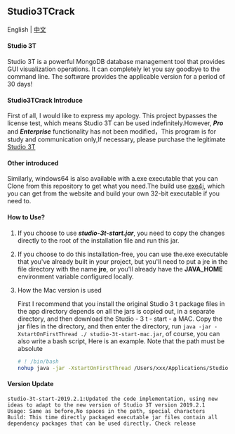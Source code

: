 ## Studio3TCrack

English | [中文](https://github.com/linG5821/Studio3TCrack/blob/master/README.zh-CN.md)

#### Studio 3T

  Studio 3T is a powerful MongoDB database management tool that provides GUI visualization operations. It can completely let you say goodbye to the command line. The software provides the applicable version for a period of 30 days!

#### Studio3TCrack Introduce

  First of all, I would like to express my apology. This project bypasses the license test, which means Studio 3T can be used indefinitely.However, ***Pro*** and ***Enterprise*** functionality has not been modified，This program is for study and communication only,If necessary, please purchase the legitimate [Studio 3T](https://studio3t.com)

#### Other introduced

 Similarly, windows64 is also available with a.exe executable that you can Clone from this repository to get what you need.The build use [exe4j](https://www.ej-technologies.com/), which you can get from the website and build your own 32-bit executable if you need to.

#### How to Use?

1. If you choose to use ***studio-3t-start.jar***, you need to copy the changes directly to the root of the installation file and run this jar.

2. If you choose to do this installation-free, you can use the.exe executable that you've already built in your project, but you'll need to put a jre in the file directory with the name **jre**, or you'll already have the **JAVA_HOME** environment variable configured locally.

3. How the Mac version is used

   First I recommend that you install the original Studio 3 t package files in the app directory depends on all the jars is copied out, in a separate directory, and then download the Studio - 3 t - start - a MAC. Copy the jar files in the directory, and then enter the directory, run ` java -jar -XstartOnFirstThread ./ studio-3t-start-mac.jar `, of course, you can also write a bash script, Here is an example. Note that the path must be absolute

   ```bash
   # ! /bin/bash
   nohup java -jar -XstartOnFirstThread /Users/xxx/Applications/Studio3T/app/studio-3t-start-mac.jar >/dev/null 2>&1 &
   ```
#### Version Update
    studio-3t-start-2019.2.1:Updated the code implementation, using new ideas to adapt to the new version of Studio 3T version 2019.2.1
    Usage: Same as before,No spaces in the path, special characters
    Build: This time directly packaged executable jar files contain all dependency packages that can be used directly. Check release
   

